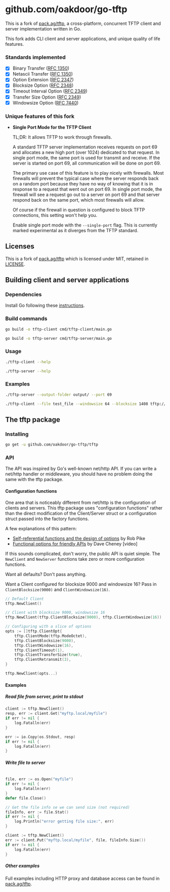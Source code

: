 # **github.com/oakdoor/go-tftp**

This is a fork of [pack.ag/tftp](https://github.com/vcabbage/go-tftp), a cross-platform, concurrent TFTP client and server implementation written in Go.

This fork adds CLI client and server applications, and unique quality of life features.

### Standards implemented
- [X] Binary Transfer ([RFC 1350](https://tools.ietf.org/html/rfc1350))
- [X] Netascii Transfer ([RFC 1350](https://tools.ietf.org/html/rfc1350))
- [X] Option Extension ([RFC 2347](https://tools.ietf.org/html/rfc2347))
- [X] Blocksize Option ([RFC 2348](https://tools.ietf.org/html/rfc2348))
- [X] Timeout Interval Option ([RFC 2349](https://tools.ietf.org/html/rfc2349))
- [X] Transfer Size Option ([RFC 2349](https://tools.ietf.org/html/rfc2349))
- [X] Windowsize Option ([RFC 7440](https://tools.ietf.org/html/rfc7440))

### Unique features of this fork
- __Single Port Mode for the TFTP Client__

    TL;DR: It allows TFTP to work through firewalls.

    A standard TFTP server implementation receives requests on port 69 and allocates a new high port (over 1024) dedicated to that request.
    In single port mode, the same port is used for transmit and receive. If the server is started on port 69, all communication will
    be done on port 69.
    
    The primary use case of this feature is to play nicely with firewalls. Most firewalls will prevent the typical case where the server responds
    back on a random port because they have no way of knowing that it is in response to a request that went out on port 69. In single port mode,
    the firewall will see a request go out to a server on port 69 and that server respond back on the same port, which most firewalls will allow.
    
    Of course if the firewall in question is configured to block TFTP connections, this setting won't help you.
    
    Enable single port mode with the `--single-port` flag. This is currently marked experimental as it diverges from the TFTP standard.

## Licenses
This is a fork of [pack.ag/tftp](https://github.com/vcabbage/go-tftp) which is licensed under MIT, retained in [LICENSE](LICENSE).

## Building client and server applications

### Dependencies
Install Go following these [instructions](https://go.dev/doc/install).

### Build commands
```bash
go build -o tftp-client cmd/tftp-client/main.go
```
```bash
go build -o tftp-server cmd/tftp-server/main.go
```

### Usage

```bash
./tftp-client --help
```
```bash
./tftp-server --help
```

### Examples

```bash
./tftp-server --output-folder output/ --port 69
```
```bash
./tftp-client --file test_file --windowsize 64 --blocksize 1408 tftp://0.0.0.0/test_file
```

## The tftp package

### Installing

```bash
go get -u github.com/oakdoor/go-tftp/tftp
```

### API

The API was inspired by Go's well-known net/http API. If you can write a net/http handler or middleware, you should have no problem doing the same with the tftp package.

#### Configuration functions

One area that is noticeably different from net/http is the configuration of clients and servers. This tftp package uses "configuration functions" rather than the direct modification of the
Client/Server struct or a configuration struct passed into the factory functions.

A few explanations of this pattern:
* [Self-referential functions and the design of options](http://commandcenter.blogspot.com/2014/01/self-referential-functions-and-design.html) by Rob Pike
* [Functional options for friendly APIs](https://www.youtube.com/watch?v=24lFtGHWxAQ) by Dave Cheney [video]

If this sounds complicated, don't worry, the public API is quiet simple. The `NewClient` and `NewServer` functions take zero or more configuration functions.

Want all defaults? Don't pass anything.

Want a Client configured for blocksize 9000 and windowsize 16? Pass in `ClientBlocksize(9000)` and `ClientWindowsize(16)`.

```go
// Default Client
tftp.NewClient()

// Client with blocksize 9000, windowsize 16
tftp.NewClient(tftp.ClientBlocksize(9000), tftp.ClientWindowsize(16))

// Configuring with a slice of options
opts := []tftp.ClientOpt{
    tftp.ClientMode(tftp.ModeOctet),
    tftp.ClientBlocksize(9000),
    tftp.ClientWindowsize(16),
    tftp.ClientTimeout(1),
    tftp.ClientTransferSize(true),
    tftp.ClientRetransmit(3),
}

tftp.NewClient(opts...)
```

#### Examples

##### Read file from server, print to stdout

```go
client := tftp.NewClient()
resp, err := client.Get("myftp.local/myfile")
if err != nil {
    log.Fatalln(err)
}

err := io.Copy(os.Stdout, resp)
if err != nil {
    log.Fatalln(err)
}
```

##### Write file to server

```go

file, err := os.Open("myfile")
if err != nil {
    log.Fatalln(err)
}
defer file.Close()

// Get the file info se we can send size (not required)
fileInfo, err := file.Stat()
if err != nil {
    log.Println("error getting file size:", err)
}

client := tftp.NewClient()
err := client.Put("myftp.local/myfile", file, fileInfo.Size())
if err != nil {
    log.Fatalln(err)
}
```


##### Other examples

Full examples including HTTP proxy and database access can be found in [pack.ag/tftp](https://github.com/vcabbage/go-tftp).
